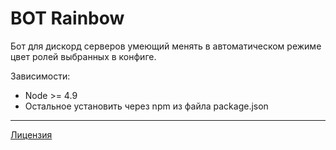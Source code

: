 # BOT Rainbow

Бот для дискорд серверов умеющий менять в автоматическом режиме цвет ролей выбранных в конфиге.

Зависимости:
* Node >= 4.9
* Остальное установить через npm из файла package.json

---
[Лицензия](LICENSE)
